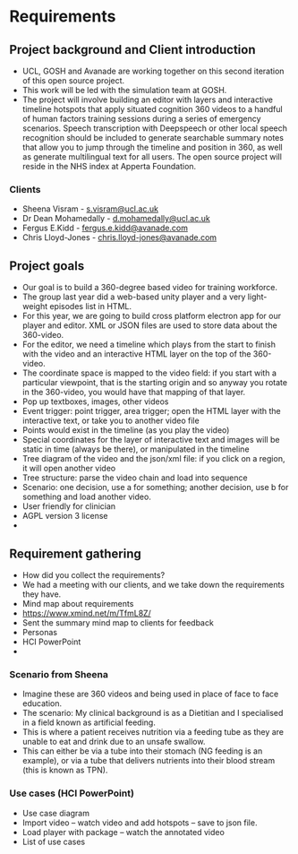 # Requirements 

## Project background and Client introduction
- UCL, GOSH and Avanade are working together on this second iteration of this open source project. 
- This work will be led with the simulation team at GOSH. 
- The project will involve building an editor with layers and interactive timeline hotspots that apply situated cognition 360 videos to a handful of human factors training sessions during a series of emergency scenarios. Speech transcription with Deepspeech or other local speech recognition should be included to generate searchable summary notes that allow you to jump through the timeline and position in 360, as well as generate multilingual text for all users. The open source project will reside in the NHS index at Apperta Foundation.
### Clients
- Sheena Visram - s.visram@ucl.ac.uk  
- Dr Dean Mohamedally - d.mohamedally@ucl.ac.uk  
- Fergus E.Kidd - fergus.e.kidd@avanade.com  
- Chris Lloyd-Jones - chris.lloyd-jones@avanade.com 
 	
## Project goals
- Our goal is to build a 360-degree based video for training workforce.
- The group last year did a web-based unity player and a very light-weight episodes list in HTML.
- For this year, we are going to build cross platform electron app for our player and editor. XML or JSON files are used to store data about the 360-video.
- For the editor, we need a timeline which plays from the start to finish with the video and an interactive HTML layer on the top of the 360-video. 
- The coordinate space is mapped to the video field: if you start with a particular viewpoint, that is the starting origin and so anyway you rotate in the 360-video, you would have that mapping of that layer.
- Pop up textboxes, images, other videos
- Event trigger: point trigger, area trigger; open the HTML layer with the interactive text, or take you to another video file
- Points would exist in the timeline (as you play the video)
- Special coordinates for the layer of interactive text and images will be static in time (always be there), or manipulated in the timeline
- Tree diagram of the video and the json/xml file: if you click on a region, it will open another video
- Tree structure: parse the video chain and load into sequence
- Scenario: one decision, use a for something; another decision, use b for something and load another video. 
- User friendly for clinician
- AGPL version 3 license
- 
## Requirement gathering
- How did you collect the requirements?
- We had a meeting with our clients, and we take down the requirements they have.
- Mind map about requirements
- https://www.xmind.net/m/TfmL8Z/ 
- Sent the summary mind map to clients for feedback 
- Personas
- HCI PowerPoint
- 
### Scenario from Sheena 
- Imagine these are 360 videos and being used in place of face to face education. 
- The scenario: My clinical background is as a Dietitian and I specialised in a field known as artificial feeding. 
- This is where a patient receives nutrition via a feeding tube as they are unable to eat and drink due to an unsafe swallow. 
- This can either be via a tube into their stomach (NG feeding is an example), or via a tube that delivers nutrients into their blood stream (this is known as TPN).

### Use cases (HCI PowerPoint)
- Use case diagram 
- Import video – watch video and add hotspots – save to json file.
- Load player with package – watch the annotated video
- List of use cases
